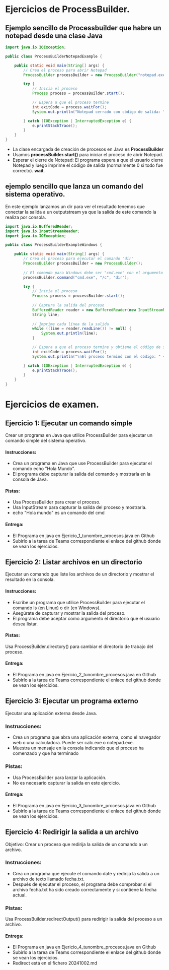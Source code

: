 # Ejercicios de ProcessBuilder.

## Ejemplo sencillo de Processbuilder que habre un notepad desde una clase Java

```java
import java.io.IOException;

public class ProcessBuilderNotepadExample {

    public static void main(String[] args) {
        // Crea el proceso para abrir Notepad
        ProcessBuilder processBuilder = new ProcessBuilder("notepad.exe");

        try {
            // Inicia el proceso
            Process process = processBuilder.start();

            // Espera a que el proceso termine
            int exitCode = process.waitFor();
            System.out.println("Notepad cerrado con código de salida: " + exitCode);

        } catch (IOException | InterruptedException e) {
            e.printStackTrace();
        }
    }
}

```
* La clase encargada de creación de procesos en Java es **ProcessBuilder**
* Usamos **processBuilder.start()** para iniciar el proceso de abrir Notepad.
* Esperar el cierre de Notepad: El programa espera a que el usuario cierre Notepad y luego imprime el código de salida (normalmente 0 si todo fue correcto). **wait**.

## ejemplo sencillo que lanza un comando del sistema operativo.
En este ejemplo lanzamos un dir para ver el resultado tenemos que conectar la salida a un outputstream
ya que la salida de este comando la realiza por consola.

```java
import java.io.BufferedReader;
import java.io.InputStreamReader;
import java.io.IOException;

public class ProcessBuilderExampleWindows {

    public static void main(String[] args) {
        // Crea el proceso para ejecutar el comando "dir"
        ProcessBuilder processBuilder = new ProcessBuilder();
        
        // El comando para Windows debe ser "cmd.exe" con el argumento "/c" seguido de "dir"
        processBuilder.command("cmd.exe", "/c", "dir");

        try {
            // Inicia el proceso
            Process process = processBuilder.start();
            
            // Captura la salida del proceso
            BufferedReader reader = new BufferedReader(new InputStreamReader(process.getInputStream()));
            String line;
            
            // Imprime cada línea de la salida
            while ((line = reader.readLine()) != null) {
                System.out.println(line);
            }

            // Espera a que el proceso termine y obtiene el código de salida
            int exitCode = process.waitFor();
            System.out.println("\nEl proceso terminó con el código: " + exitCode);

        } catch (IOException | InterruptedException e) {
            e.printStackTrace();
        }
    }
}
```

# Ejercicios de examen.

## Ejercicio 1: Ejecutar un comando simple
 Crear un programa en Java que utilice ProcessBuilder para ejecutar un comando simple del sistema operativo.

#### Instrucciones:

  * Crea un programa en Java que use ProcessBuilder para ejecutar el comando echo "Hola Mundo".
  * El programa debe capturar la salida del comando y mostrarla en la consola de Java.

#### Pistas:
  * Usa ProcessBuilder para crear el proceso.
  * Usa InputStream para capturar la salida del proceso y mostrarla.
  * echo "Hola mundo" es un comando del cmd

#### Entrega: 

  * El Programa en java en Ejericio_1_tunombre_procesos.java en Github
  * Subirlo a la tarea de Teams correspondiente el enlace del github donde se vean los ejercicios.

## Ejercicio 2: Listar archivos en un directorio

Ejecutar un comando que liste los archivos de un directorio y mostrar el resultado en la consola.

#### Instrucciones:

* Escribe un programa que utilice ProcessBuilder para ejecutar el comando ls (en Linux) o dir (en Windows).
* Asegúrate de capturar y mostrar la salida del proceso.
* El programa debe aceptar como argumento el directorio que el usuario desea listar.

#### Pistas:

Usa ProcessBuilder.directory() para cambiar el directorio de trabajo del proceso.

#### Entrega: 

  * El Programa en java en Ejericio_2_tunombre_procesos.java en Github
  * Subirlo a la tarea de Teams correspondiente el enlace del github donde se vean los ejercicios.

## Ejercicio 3: Ejecutar un programa externo
Ejecutar una aplicación externa desde Java.

### Instrucciones:

* Crea un programa que abra una aplicación externa, como el navegador web o una calculadora. Puede ser calc.exe o notepad.exe.
* Muestra un mensaje en la consola indicando que el proceso ha comenzado y que ha terminado

### Pistas:
* Usa ProcessBuilder para lanzar la aplicación.
* No es necesario capturar la salida en este ejercicio.

#### Entrega:
  * El Programa en java en Ejericio_3_tunombre_procesos.java en Github
  * Subirlo a la tarea de Teams correspondiente el enlace del github donde se vean los ejercicios.

## Ejercicio 4: Redirigir la salida a un archivo
Objetivo: Crear un proceso que redirija la salida de un comando a un archivo.

### Instrucciones:

* Crea un programa que ejecute el comando date y redirija la salida a un archivo de texto llamado fecha.txt.
* Después de ejecutar el proceso, el programa debe comprobar si el archivo fecha.txt ha sido creado correctamente y si contiene la fecha actual.

### Pistas:

Usa ProcessBuilder.redirectOutput() para redirigir la salida del proceso a un archivo.

#### Entrega:
  * El Programa en java en Ejericio_4_tunombre_procesos.java en Github
  * Subirlo a la tarea de Teams correspondiente el enlace del github donde se vean los ejercicios.
  * Redirect está en el fichero 20241002.md
